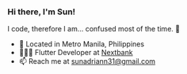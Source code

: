 ### Hi there, I'm Sun!

I code, therefore I am... confused most of the time. 🤔

- 📍 Located in Metro Manila, Philippines
- 👨🏻‍💻 Flutter Developer at [Nextbank](https://www.nextbank.ph/)
- 📫 Reach me at [sunadriann31@gmail.com](mailto:sunadriann31@gmail.com)
